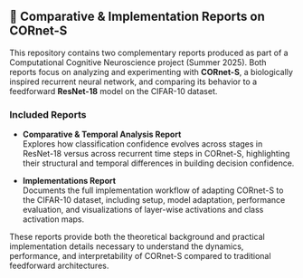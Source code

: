 ## 🧠 Comparative & Implementation Reports on CORnet-S

This repository contains two complementary reports produced as part of a Computational Cognitive Neuroscience project (Summer 2025). Both reports focus on analyzing and experimenting with **CORnet-S**, a biologically inspired recurrent neural network, and comparing its behavior to a feedforward **ResNet-18** model on the CIFAR-10 dataset.

### Included Reports
- **Comparative & Temporal Analysis Report**  
  Explores how classification confidence evolves across stages in ResNet-18 versus across recurrent time steps in CORnet-S, highlighting their structural and temporal differences in building decision confidence.

- **Implementations Report**  
  Documents the full implementation workflow of adapting CORnet-S to the CIFAR-10 dataset, including setup, model adaptation, performance evaluation, and visualizations of layer-wise activations and class activation maps.

These reports provide both the theoretical background and practical implementation details necessary to understand the dynamics, performance, and interpretability of CORnet-S compared to traditional feedforward architectures.
